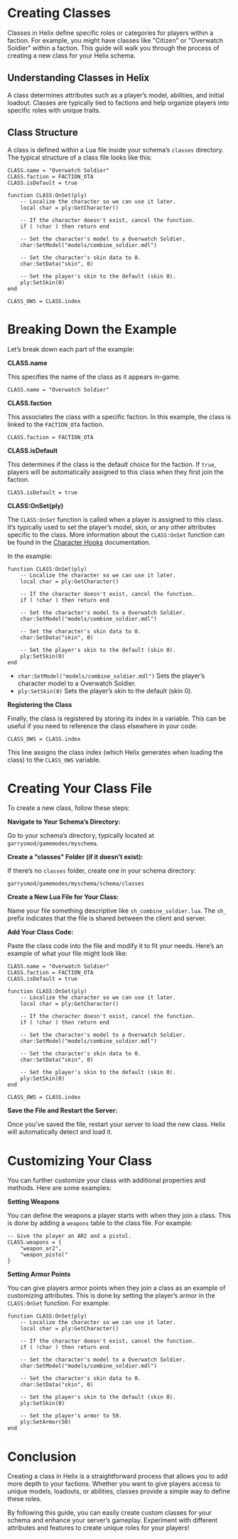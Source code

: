 # Creating Classes

Classes in Helix define specific roles or categories for players within a faction. For example, you might have classes like "Citizen" or "Overwatch Soldier" within a faction. This guide will walk you through the process of creating a new class for your Helix schema.

## Understanding Classes in Helix

A class determines attributes such as a player’s model, abilities, and initial loadout. Classes are typically tied to factions and help organize players into specific roles with unique traits.

## Class Structure

A class is defined within a Lua file inside your schema’s `classes` directory. The typical structure of a class file looks like this:

```
CLASS.name = "Overwatch Soldier"
CLASS.faction = FACTION_OTA
CLASS.isDefault = true

function CLASS:OnSet(ply)
    -- Localize the character so we can use it later.
    local char = ply:GetCharacter()

    -- If the character doesn't exist, cancel the function.
    if ( !char ) then return end

    -- Set the character's model to a Overwatch Soldier.
    char:SetModel("models/combine_soldier.mdl")

    -- Set the character's skin data to 0.
    char:SetData("skin", 0)

    -- Set the player's skin to the default (skin 0).
    ply:SetSkin(0)
end

CLASS_OWS = CLASS.index
```

# Breaking Down the Example

Let’s break down each part of the example:

**CLASS.name**

This specifies the name of the class as it appears in-game.

```
CLASS.name = "Overwatch Soldier"
```

**CLASS.faction**

This associates the class with a specific faction. In this example, the class is linked to the `FACTION_OTA` faction.

```
CLASS.faction = FACTION_OTA
```

**CLASS.isDefault**

This determines if the class is the default choice for the faction. If `true`, players will be automatically assigned to this class when they first join the faction.

```
CLASS.isDefault = true
```

**CLASS:OnSet(ply)**

The `CLASS:OnSet` function is called when a player is assigned to this class. It’s typically used to set the player’s model, skin, or any other attributes specific to the class. More information about the `CLASS:OnSet` function can be found in the [Character Hooks](https://minerva-servers.com/helix/hooks/class/#OnSet) documentation.

In the example:

```
function CLASS:OnSet(ply)
    -- Localize the character so we can use it later.
    local char = ply:GetCharacter()

    -- If the character doesn't exist, cancel the function.
    if ( !char ) then return end

    -- Set the character's model to a Overwatch Soldier.
    char:SetModel("models/combine_soldier.mdl")

    -- Set the character's skin data to 0.
    char:SetData("skin", 0)

    -- Set the player's skin to the default (skin 0).
    ply:SetSkin(0)
end
```

- `char:SetModel("models/combine_soldier.mdl")` Sets the player’s character model to a Overwatch Soldier.
- `ply:SetSkin(0)` Sets the player’s skin to the default (skin 0).

**Registering the Class**

Finally, the class is registered by storing its index in a variable. This can be useful if you need to reference the class elsewhere in your code.

```
CLASS_OWS = CLASS.index
```

This line assigns the class index (which Helix generates when loading the class) to the `CLASS_OWS` variable.

# Creating Your Class File

To create a new class, follow these steps:

**Navigate to Your Schema’s Directory:**

Go to your schema’s directory, typically located at `garrysmod/gamemodes/myschema`.

**Create a "classes" Folder (if it doesn’t exist):**

If there’s no `classes` folder, create one in your schema directory:

```
garrysmod/gamemodes/myschema/schema/classes
```

**Create a New Lua File for Your Class:**

Name your file something descriptive like `sh_combine_soldier.lua`. The `sh_` prefix indicates that the file is shared between the client and server.

**Add Your Class Code:**

Paste the class code into the file and modify it to fit your needs. Here’s an example of what your file might look like:

```
CLASS.name = "Overwatch Soldier"
CLASS.faction = FACTION_OTA
CLASS.isDefault = true

function CLASS:OnSet(ply)
    -- Localize the character so we can use it later.
    local char = ply:GetCharacter()

    -- If the character doesn't exist, cancel the function.
    if ( !char ) then return end

    -- Set the character's model to a Overwatch Soldier.
    char:SetModel("models/combine_soldier.mdl")

    -- Set the character's skin data to 0.
    char:SetData("skin", 0)

    -- Set the player's skin to the default (skin 0).
    ply:SetSkin(0)
end

CLASS_OWS = CLASS.index
```

**Save the File and Restart the Server:**

Once you’ve saved the file, restart your server to load the new class. Helix will automatically detect and load it.

# Customizing Your Class

You can further customize your class with additional properties and methods. Here are some examples:

**Setting Weapons**

You can define the weapons a player starts with when they join a class. This is done by adding a `weapons` table to the class file. For example:

```
-- Give the player an AR2 and a pistol.
CLASS.weapons = {
    "weapon_ar2",
    "weapon_pistol"
}
```

**Setting Armor Points**

You can give players armor points when they join a class as an example of customizing attributes. This is done by setting the player’s armor in the `CLASS:OnSet` function. For example:

```
function CLASS:OnSet(ply)
    -- Localize the character so we can use it later.
    local char = ply:GetCharacter()

    -- If the character doesn't exist, cancel the function.
    if ( !char ) then return end

    -- Set the character's model to a Overwatch Soldier.
    char:SetModel("models/combine_soldier.mdl")

    -- Set the character's skin data to 0.
    char:SetData("skin", 0)

    -- Set the player's skin to the default (skin 0).
    ply:SetSkin(0)

    -- Set the player's armor to 50.
    ply:SetArmor(50)
end
```

# Conclusion

Creating a class in Helix is a straightforward process that allows you to add more depth to your factions. Whether you want to give players access to unique models, loadouts, or abilities, classes provide a simple way to define these roles.

By following this guide, you can easily create custom classes for your schema and enhance your server’s gameplay. Experiment with different attributes and features to create unique roles for your players!